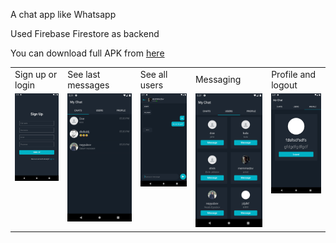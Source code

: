A chat app like Whatsapp

Used Firebase Firestore as backend

<p>You can download full APK from <a href="https://www.mediafire.com/file/o7hv0guf12e41t6/chat-app.apk/file">here</a></p>

<table>
  <tr>
     <td>Sign up or login</td>
     <td>See last messages</td>
     <td>See all users</td>
     <td>Messaging</td>
     <td>Profile and logout</td>
  </tr>
  <tr>
    <td valign="top"><img src="Screenshot_1600090695.png"></td>
    <td valign="top"><img src="Screenshot_1600090275.png"></td>
    <td valign="top"><img src="Screenshot_1600090656.png"></td>
    <td valign="top"><img src="Screenshot_1600090662.png"></td>
    <td valign="top"><img src="Screenshot_1600090666.png"></td>
   
  </tr>
 </table>








